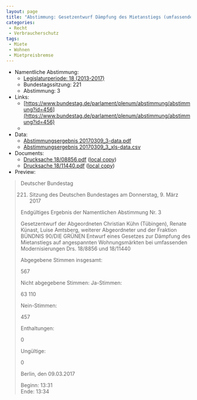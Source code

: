 ```yaml
---
layout: page
title: "Abstimmung: Gesetzentwurf Dämpfung des Mietanstiegs (umfassende Modernisierungen)"
categories:
 - Recht
 - Verbraucherschutz
tags:
 - Miete
 - Wohnen
 - Mietpreisbremse
---
```


* Namentliche Abstimmung:
    * [Legislaturperiode: 18 (2013-2017)](https://de.wikipedia.org/wiki/18._Deutscher_Bundestag)
    * Bundestagssitzung: 221
    * Abstimmung: 3
* Links: 
    * [https://www.bundestag.de/parlament/plenum/abstimmung/abstimmung?id=456](https://www.bundestag.de/parlament/plenum/abstimmung/abstimmung?id=456)
    * 
* Data: 
    * [Abstimmungsergebnis 20170309_3-data.pdf](/res/abstimmungsliste/20170309_3-data.pdf)
    * [Abstimmungsergebnis 20170309_3_xls-data.csv](/res/abstimmungsliste/analyses/20170309_3_xls-data.csv)
* Documents: 
    * [Drucksache 18/08856.pdf](http://dip21.bundestag.de/dip21/btd/18/088/1808856.pdf) ([local copy](/res/abstimmungsdaten/018-221-03/1808856.pdf))
    * [Drucksache 18/11440.pdf](http://dip21.bundestag.de/dip21/btd/18/114/1811440.pdf) ([local copy](/res/abstimmungsdaten/018-221-03/1811440.pdf))
* Preview: 
> Deutscher Bundestag
> 
> 221. Sitzung des Deutschen Bundestages
> am Donnerstag, 9. März 2017
> 
> Endgültiges Ergebnis der Namentlichen Abstimmung Nr. 3
> 
> Gesetzentwurf der Abgeordneten Christian Kühn (Tübingen), Renate Künast, Luise
> Amtsberg, weiterer Abgeordneter und der Fraktion BÜNDNIS 90/DIE GRÜNEN
> Entwurf eines Gesetzes zur Dämpfung des Mietanstiegs auf angespannten
> Wohnungsmärkten bei umfassenden Modernisierungen
> Drs. 18/8856 und 18/11440
> 
> Abgegebene Stimmen insgesamt:
> 
> 567
> 
> Nicht abgegebene Stimmen:
> Ja-Stimmen:
> 
> 63
> 110
> 
> Nein-Stimmen:
> 
> 457
> 
> Enthaltungen:
> 
> 0
> 
> Ungültige:
> 
> 0
> 
> Berlin, den 09.03.2017
> 
> Beginn: 13:31  
> Ende: 13:34
